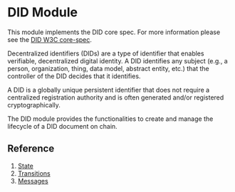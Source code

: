 # DID Module 


This module implements the DID core spec. For more information please see the [DID W3C core-spec](https://w3c.github.io/did-core/).

Decentralized identifiers (DIDs) are a type of identifier that enables verifiable, decentralized digital identity. A DID identifies any subject (e.g., a person, organization, thing, data model, abstract entity, etc.) that the controller of the DID decides that it identifies.

A DID is a globally unique persistent identifier that does not require a centralized registration authority and is often generated and/or registered cryptographically.
 

The DID module provides the functionalities to create and manage the lifecycle of a DID document on chain.

## Reference

1. [State](./docs/02_state.md)
2. [Transitions](./docs/03_state_transitions.md)
3. [Messages](./docs/04_messages.md)

